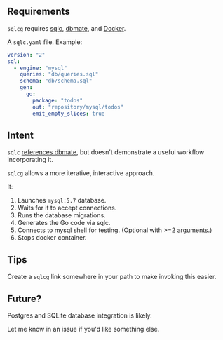 ## Requirements

`sqlcg` requires [sqlc](https://github.com/kyleconroy/sqlc), [dbmate](https://github.com/amacneil/dbmate), and [Docker](https://hub.docker.com/_/mysql/).

A `sqlc.yaml` file. Example:

```yaml
version: "2"
sql:
  - engine: "mysql"
    queries: "db/queries.sql"
    schema: "db/schema.sql"
    gen:
      go:
        package: "todos"
        out: "repository/mysql/todos"
        emit_empty_slices: true
```

## Intent

`sqlc` [references dbmate](https://docs.sqlc.dev/en/latest/howto/ddl.html), but doesn't demonstrate a useful workflow incorporating it.

`sqlcg` allows a more iterative, interactive approach.

It:

1. Launches `mysql:5.7` database.
2. Waits for it to accept connections.
3. Runs the database migrations.
4. Generates the Go code via sqlc.
5. Connects to mysql shell for testing. (Optional with >=2 arguments.)
6. Stops docker container.

## Tips

Create a `sqlcg` link somewhere in your path to make invoking this easier.

## Future?

Postgres and SQLite database integration is likely.

Let me know in an issue if you'd like something else.
